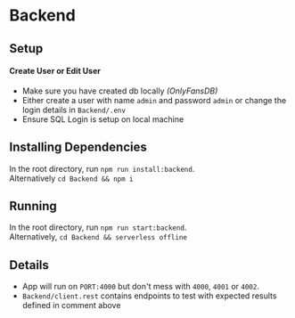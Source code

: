 # Backend

## Setup

#### Create User or Edit User

- Make sure you have created db locally _(OnlyFansDB)_
- Either create a user with name `admin` and password `admin` or change the login details in `Backend/.env`
- Ensure SQL Login is setup on local machine

## Installing Dependencies

In the root directory, run `npm run install:backend`. \
Alternatively `cd Backend && npm i`

## Running

In the root directory, run `npm run start:backend`. \
Alternatively, `cd Backend && serverless offline`

## Details

- App will run on `PORT:4000` but don't mess with `4000`, `4001` or `4002`.
- `Backend/client.rest` contains endpoints to test with expected results defined in comment above
